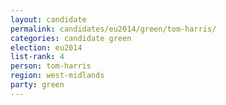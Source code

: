 ```yaml
---
layout: candidate
permalink: candidates/eu2014/green/tom-harris/
categories: candidate green
election: eu2014
list-rank: 4
person: tom-harris
region: west-midlands
party: green
---
```

